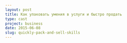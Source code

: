 ```yaml
---
layout: post
title: Как упаковать умения в услуги и быстро продать
type: cast
project: business
date: 2015-06-08
slug: quickly-pack-and-sell-skills
---
```


